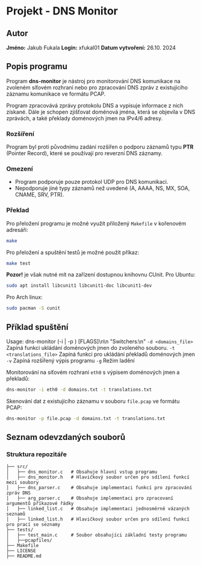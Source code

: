 # Projekt - DNS Monitor

## Autor
**Jméno:** Jakub Fukala
**Login:** xfukal01
**Datum vytvoření:** 26.10. 2024

## Popis programu

Program **dns-monitor** je nástroj pro monitorování DNS komunikace na zvoleném síťovém rozhraní nebo pro zpracování DNS zpráv z existujícího záznamu komunikace ve formátu PCAP.

Program zpracovává zprávy protokolu DNS a vypisuje informace z nich získané. Dále je schopen zjišťovat doménová jména, která se objevila v DNS zprávách, a také překlady doménových jmen na IPv4/6 adresy.

### Rozšíření

Program byl proti původnímu zadání rozšířen o podporu záznamů typu **PTR** (Pointer Record), které se používají pro reverzní DNS záznamy.

### Omezení

- Program podporuje pouze protokol UDP pro DNS komunikaci.
- Nepodporuje jiné typy záznamů než uvedené (A, AAAA, NS, MX, SOA, CNAME, SRV, PTR).

### Překlad 

Pro přeložení programu je možné využít přiložený `Makefile` v kořenovém adresáři:
```bash
make
```

Pro přeložení a spuštění testů je možné použít příkaz:
```bash
make test
```

**Pozor!** je však nutné mít na zařízení dostupnou knihovnu CUnit.
Pro Ubuntu:
```bash
sudo apt install libcunit1 libcunit1-doc libcunit1-dev
```

Pro Arch linux:
```bash
sudo pacman -S cunit
```

## Příklad spuštění

Usage: dns-monitor (-i <interface> | -p <pcapfile>) [FLAGS]\n\n
            "Switchers:\n"
`-d <domains_file>`      Zapíná funkci ukládání doménových jmen do zvoleného souboru.
`-t <translations_file>` Zapíná funkci pro ukládání překladů doménových jmen
`-v`                     Zapíná rozšířený výpis programu
`-g`                     Režim ladění

Monitorování na síťovém rozhraní `eth0` s výpisem doménových jmen a překladů:

```bash
dns-monitor -i eth0 -d domains.txt -t translations.txt
```

Skenování dat z existujícího záznamu v souboru `file.pcap` ve formátu PCAP:

```bash
dns-monitor -p file.pcap -d domains.txt -t translations.txt
```

## Seznam odevzdaných souborů

### Struktura repozitáře
```.
├── src/
│   ├── dns_monitor.c   # Obsahuje hlavní vstup programu
│   ├── dns_monitor.h   # Hlavičkový soubor určen pro sdílení funkcí mezi soubory
│   ├── dns_parser.c    # Obsahuje implementaci funkcí pro zpracování zpráv DNS
│   ├── arg_parser.c    # Obsahuje implementaci pro zpracovaní argumentů příkazové řádky
│   ├── linked_list.c   # Obsahuje implementaci jednosměrně vázaných seznamů
│   ├── linked_list.h   # Hlavičkový soubor určen pro sdílení funkcí pro prací se seznamy
├── tests/
│   ├── test_main.c     # Soubor obsahujíci základní testy programu 
│   ├──pcapfiles/
├── Makefile
├── LICENSE
├── README.md
```


